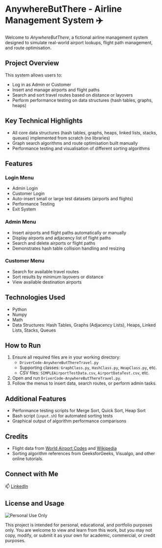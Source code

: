# AnywhereButThere - Airline Management System ✈️

Welcome to *AnywhereButThere*, a fictional airline management system designed to simulate real-world airport lookups, flight path management, and route optimisation.

## Project Overview
This system allows users to:
- Log in as Admin or Customer
- Insert and manage airports and flight paths
- Search and sort travel routes based on distance or layovers
- Perform performance testing on data structures (hash tables, graphs, heaps)

## Key Technical Highlights
- All core data structures (hash tables, graphs, heaps, linked lists, stacks, queues) implemented from scratch (no libraries)
- Graph search algorithms and route optimisation built manually
- Performance testing and visualisation of different sorting algorithms

## Features

### Login Menu
- Admin Login
- Customer Login
- Auto-insert small or large test datasets (airports and flights)
- Performance Testing
- Exit System

### Admin Menu
- Insert airports and flight paths automatically or manually
- Display airports and adjacency list of flight paths
- Search and delete airports or flight paths
- Demonstrates hash table collision handling and resizing

### Customer Menu
- Search for available travel routes
- Sort results by minimum layovers or distance
- View available destination airports

## Technologies Used
- Python
- Numpy
- Math
- Data Structures: Hash Tables, Graphs (Adjacency Lists), Heaps, Linked Lists, Stacks, Queues

## How to Run
1. Ensure all required files are in your working directory:
    - `DriverCode-AnywhereButThereTravel.py`
    - Supporting classes: `GraphClass.py`, `HashClass.py`, `HeapClass.py`, etc.
    - CSV files: `SIMPLEAirportTestData.csv`, `AirportDataTest.csv`, etc.
2. Open and run `DriverCode-AnywhereButThereTravel.py`.
3. Follow the menus to insert data, search routes, or perform admin tasks.

## Additional Features
- Performance testing scripts for Merge Sort, Quick Sort, Heap Sort
- Bash script (`input.sh`) for automated sorting tests
- Graphical output of algorithm performance comparisons

## Credits
- Flight data from [World Airport Codes](https://www.world-airport-codes.com/world-top-30-airports.html) and [Wikipedia](https://en.wikipedia.org/wiki/List_of_international_airports_by_country)
- Sorting algorithm references from GeeksforGeeks, Visualgo, and other online tutorials.


## Connect with Me
📫 [LinkedIn](https://www.linkedin.com/in/safflatters/)


## License and Usage
![Personal Use Only](https://img.shields.io/badge/Personal%20Use-Only-blueviolet?style=for-the-badge)

This project is intended for personal, educational, and portfolio purposes only.
You are welcome to view and learn from this work, but you may not copy, modify, or submit it as your own for academic, commercial, or credit purposes.